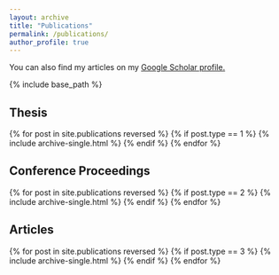 ```yaml
---
layout: archive
title: "Publications"
permalink: /publications/
author_profile: true
---
```


You can also find my articles on my <u><a href="https://scholar.google.com/citations?user=8kc1CN0AAAAJ&hl=tr" stye="text-decoration:none">Google Scholar profile</a>.</u>

{% include base_path %}

## Thesis
{% for post in site.publications reversed %}
  {% if post.type == 1 %}
    {% include archive-single.html %}
  {% endif %}
{% endfor %}

## Conference Proceedings
{% for post in site.publications reversed %}
  {% if post.type == 2 %}
    {% include archive-single.html %}
  {% endif %}
{% endfor %}
## Articles
{% for post in site.publications reversed %}
  {% if post.type == 3 %}
    {% include archive-single.html %}
  {% endif %}
{% endfor %}
